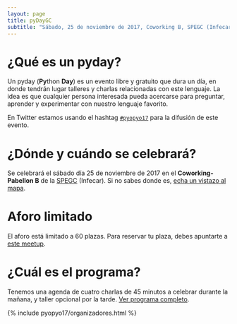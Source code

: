 ```yaml
---
layout: page
title: pyDayGC
subtitle: "Sábado, 25 de noviembre de 2017, Coworking B, SPEGC (Infecar)"
---
```


# ¿Qué es un pyday?

Un pyday (**Py**thon **Day**) es un evento libre y gratuito que dura un día, en donde
tendrán lugar talleres y charlas relacionadas con este lenguaje. La idea es que
cualquier persona interesada pueda acercarse para preguntar, aprender y
experimentar con nuestro lenguaje favorito.

En Twitter estamos usando el hashtag [`#pyopyo17`](https://twitter.com/hashtag/pyopyo17) para la difusión de este evento.

# ¿Dónde y cuándo se celebrará?

Se celebrará el sábado día 25 de noviembre de 2017 en el **Coworking-Pabellon B**
de la [SPEGC](http://www.spegc.org/) (Infecar). Si no sabes donde es, [echa un vistazo al mapa](mapa).

# Aforo limitado

El aforo está limitado a 60 plazas.
Para reservar tu plaza, debes apuntarte a [este meetup](https://www.meetup.com/es-ES/SPEGC-Sociedad-de-Promocion-Economica-de-Gran-Canaria/events/244783622/?eventId=244783622).

# ¿Cuál es el programa?

Tenemos una agenda de cuatro charlas de 45 minutos a celebrar durante la mañana, y taller opcional por la tarde.  [Ver programa completo](programa).

{% include pyopyo17/organizadores.html %}

